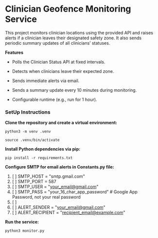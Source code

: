 # Clinician Geofence Monitoring Service
This project monitors clinician locations using the provided API and raises alerts if a clinician leaves their designated safety zone.
It also sends periodic summary updates of all clinicians’ statuses.

**Features**

- Polls the Clinician Status API at fixed intervals.

- Detects when clinicians leave their expected zone.

- Sends immediate alerts via email.

- Sends a summary update every 10 minutes during monitoring.

- Configurable runtime (e.g., run for 1 hour).

### SetUp Instructions

**Clone the repository and create a virtual environment:**

`python3 -m venv .venv `

`source .venv/bin/activate`

**Install Python dependencies via pip:**

`pip install -r requirements.txt`

**Configure SMTP for email alerts in Constants.py file:**
1. [ ] SMTP_HOST = "smtp.gmail.com"
2. [ ] SMTP_PORT = 587
3. [ ] SMTP_USER = "your_email@gmail.com"
4. [ ] SMTP_PASS = "your_16_char_app_password"  # Google App Password, not your real password
5. [ ] 
6. [ ] ALERT_SENDER = "your_email@gmail.com"
7. [ ] ALERT_RECIPIENT = "recipient_email@example.com"

**Run the service:**

`python3 monitor.py`




